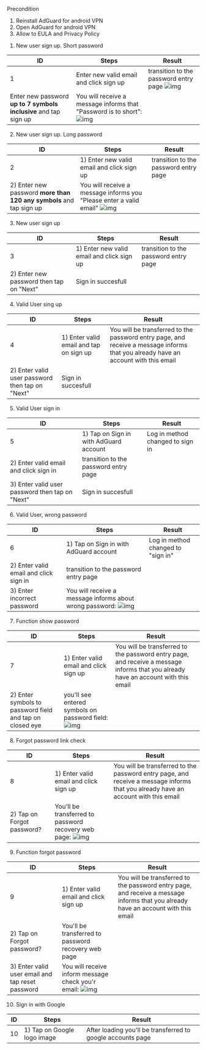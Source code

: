 Precondition
1. Reinstall AdGuard for android VPN
2. Open AdGuard for android VPN
3. Allow to EULA and Privacy Policy

1) New user sign up. Short password

ID           | Steps        | Result
------------ | ------------ | -------------
1 | Enter new valid email and click sign up | transition to the password entry page ![img](https://prnt.sc/14jmwww)
  | Enter new password **up to 7 symbols inclusive** and tap sign up | You will receive a message informs that "Password is to short": ![img](https://prnt.sc/14jnhc9)

2) New user sign up. Long password

ID           | Steps        | Result
------------ | ------------ | -------------
2 | 1) Enter new valid email and click sign up |  transition to the password entry page
    2) Enter new password **more than 120 any symbols** and tap sign up | You will receive a message informs you "Please enter a valid email" ![img](https://prnt.sc/14jonmk)

3) New user sign up

ID           | Steps        | Result
------------ | ------------ | -------------
3 | 1) Enter new valid email and click sign up | transition to the password entry page
    2) Enter new password then tap on "Next" | Sign in succesfull

4) Valid User sing up
 
ID           | Steps        | Result
------------ | ------------ | -------------
4 | 1) Enter valid email and tap on sign up | You will be transferred to the password entry page, and receive a message informs that you already have an account with this email
    2) Enter valid user password then tap on "Next" | Sign in succesfull

5) Valid User sign in

ID           | Steps        | Result
------------ | ------------ | -------------
5 |  1) Tap on Sign in with AdGuard account | Log in method changed to sign in
     2) Enter valid email and click sign in | transition to the password entry page
     3) Enter valid user password then tap on "Next" | Sign in succesfull

6) Valid User, wrong password
 
ID           | Steps        | Result
------------ | ------------ | -------------
6 | 1) Tap on Sign in with AdGuard account | Log in method changed to "sign in"
    2) Enter valid email and click sign in | transition to the password entry page
    3) Enter incorrect password | You will receive a message informs about wrong password: ![img](https://prnt.sc/14jxs6r)

7) Function show password

ID           | Steps        | Result
------------ | ------------ | -------------
7 | 1) Enter valid email and click sign up | You will be transferred to the password entry page, and receive a message informs that you already have an account with this email
    2) Enter symbols to password field and tap on closed eye | you'll see entered symbols on password field: ![img](https://prnt.sc/14jzwea)

8) Forgot password link check

ID           | Steps        | Result
------------ | ------------ | -------------
8 | 1) Enter valid email and click sign up | You will be transferred to the password entry page, and receive a message informs that you already have an account with this email
    2) Tap on Forgot password? |  You'll be transferred to password recovery web page: ![img](https://prnt.sc/14k0lbu)

9) Function forgot password

ID           | Steps        | Result
------------ | ------------ | -------------
9 | 1) Enter valid email and click sign up | You will be transferred to the password entry page, and receive a message informs that you already have an account with this email
    2) Tap on Forgot password? |  You'll be transferred to password recovery web page
    3) Enter valid user email and tap reset password | You will receive inform message check you'r email: ![img](https://prnt.sc/14k3f6a)

10) Sign in with Google

ID           | Steps        | Result
------------ | ------------ | -------------
10 | 1) Tap on Google logo image | After loading you'll be transferred to google accounts page


